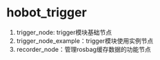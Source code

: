 # hobot_trigger

1. trigger_node: trigger模块基础节点
2. trigger_node_example：trigger模块使用实例节点
3. recorder_node：管理rosbag缓存数据的功能节点